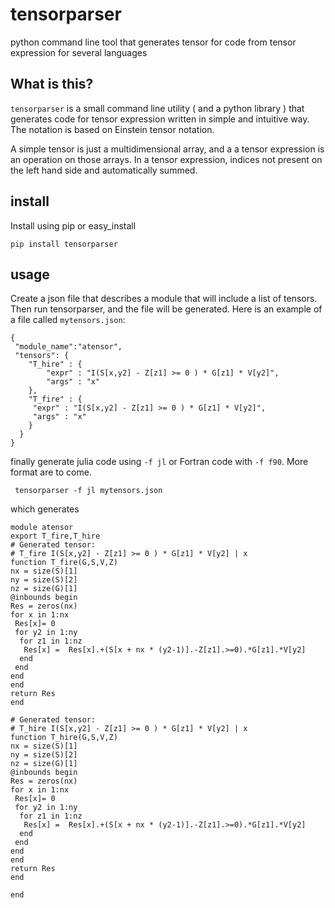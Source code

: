 tensorparser
============

python command line tool that generates tensor for code from tensor expression for several languages

## What is this?

`tensorparser` is a small command line utility ( and a python library ) that generates code for tensor expression 
written in simple and intuitive way. The notation is based on Einstein tensor notation. 

A simple tensor is just a multidimensional array, and a a tensor expression is an operation on those arrays. In a tensor expression, 
indices not present on the left hand side and automatically summed.


## install

Install using pip or easy_install

    pip install tensorparser
    
    
## usage

Create a json file that describes a module that will include a list of tensors. Then run tensorparser,
and the file will be generated. Here is an example of a file called `mytensors.json`:

    {
     "module_name":"atensor",
     "tensors": {
        "T_hire" : {
            "expr" : "I(S[x,y2] - Z[z1] >= 0 ) * G[z1] * V[y2]",
            "args" : "x"
        },
        "T_fire" : {
         "expr" : "I(S[x,y2] - Z[z1] >= 0 ) * G[z1] * V[y2]",
         "args" : "x"
        }
      }
    }

finally generate julia code using `-f jl` or Fortran code with `-f f90`. More format are to come.

     tensorparser -f jl mytensors.json

which generates

    module atensor
    export T_fire,T_hire
    # Generated tensor:
    # T_fire I(S[x,y2] - Z[z1] >= 0 ) * G[z1] * V[y2] | x
    function T_fire(G,S,V,Z)
    nx = size(S)[1]
    ny = size(S)[2]
    nz = size(G)[1]
    @inbounds begin
    Res = zeros(nx)
    for x in 1:nx
     Res[x]= 0
     for y2 in 1:ny
      for z1 in 1:nz
       Res[x] =  Res[x].+(S[x + nx * (y2-1)].-Z[z1].>=0).*G[z1].*V[y2]
      end
     end
    end
    end
    return Res
    end

    # Generated tensor:
    # T_hire I(S[x,y2] - Z[z1] >= 0 ) * G[z1] * V[y2] | x
    function T_hire(G,S,V,Z)
    nx = size(S)[1]
    ny = size(S)[2]
    nz = size(G)[1]
    @inbounds begin
    Res = zeros(nx)
    for x in 1:nx
     Res[x]= 0
     for y2 in 1:ny
      for z1 in 1:nz
       Res[x] =  Res[x].+(S[x + nx * (y2-1)].-Z[z1].>=0).*G[z1].*V[y2]
      end
     end
    end
    end
    return Res
    end

    end

